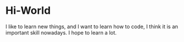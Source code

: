 # Hi-World

I like to learn new things, and I want to learn how to code, I think it is an important skill nowadays.
I hope to learn a lot.
